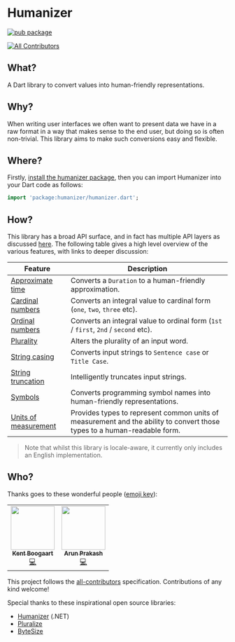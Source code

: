# Humanizer
[![pub package](https://img.shields.io/pub/v/humanizer.svg)](https://pub.dartlang.org/packages/humanizer)

<!-- ALL-CONTRIBUTORS-BADGE:START - Do not remove or modify this section -->
[![All Contributors](https://img.shields.io/badge/all_contributors-2-orange.svg?style=flat-square)](#contributors-)
<!-- ALL-CONTRIBUTORS-BADGE:END -->

## What?

A Dart library to convert values into human-friendly representations.

## Why?

When writing user interfaces we often want to present data we have in a raw format in a way that makes sense to the end user, but doing so is often non-trivial. This library aims to make such conversions easy and flexible.

## Where?

Firstly, [install the humanizer package](https://pub.dev/packages/humanizer/install), then you can import Humanizer into your Dart code as follows:

```dart
import 'package:humanizer/humanizer.dart';
```

## How?

This library has a broad API surface, and in fact has multiple API layers as discussed [here](doc/api_layers.md). The following table gives a high level overview of the various features, with links to deeper discussion:

| Feature | Description |
|-|-|
| [Approximate time](doc/approximate_time.md) | Converts a `Duration` to a human-friendly approximation. |
| [Cardinal numbers](doc/cardinal_numbers.md) | Converts an integral value to cardinal form (`one`, `two`, `three` etc). |
| [Ordinal numbers](doc/ordinal_numbers.md) | Converts an integral value to ordinal form (`1st` / `first`, `2nd` / `second` etc). |
| [Plurality](doc/plurality.md) | Alters the plurality of an input word. |
| [String casing](doc/string_casing.md) | Converts input strings to `Sentence case` or `Title Case`. |
| [String truncation](doc/string_truncation.md) | Intelligently truncates input strings. |
| [Symbols](doc/symbols.md) | Converts programming symbol names into human-friendly representations. |
| [Units of measurement](doc/units_of_measurement.md) | Provides types to represent common units of measurement and the ability to convert those types to a human-readable form. |

> Note that whilst this library is locale-aware, it currently only includes an English implementation.

## Who?

Thanks goes to these wonderful people ([emoji key](https://allcontributors.org/docs/en/emoji-key)):

<!-- ALL-CONTRIBUTORS-LIST:START - Do not remove or modify this section -->
<!-- prettier-ignore-start -->
<!-- markdownlint-disable -->
<table>
  <tr>
    <td align="center"><a href="https://kent-boogaart.com/"><img src="https://avatars.githubusercontent.com/u/1901832?v=4?s=100" width="100px;" alt=""/><br /><sub><b>Kent Boogaart</b></sub></a><br /><a href="https://github.com/kentcb/humanizer/commits?author=kentcb" title="Code">💻</a></td>
    <td align="center"><a href="https://www.arunprakashg.com"><img src="https://avatars.githubusercontent.com/u/10849725?v=4?s=100" width="100px;" alt=""/><br /><sub><b>Arun Prakash</b></sub></a><br /><a href="https://github.com/kentcb/humanizer/commits?author=ArunPrakashG" title="Code">💻</a></td>
  </tr>
</table>

<!-- markdownlint-restore -->
<!-- prettier-ignore-end -->

<!-- ALL-CONTRIBUTORS-LIST:END -->

This project follows the [all-contributors](https://github.com/all-contributors/all-contributors) specification. Contributions of any kind welcome!

Special thanks to these inspirational open source libraries:
* [Humanizer](https://github.com/Humanizr/Humanizer) (.NET)
* [Pluralize](https://github.com/plurals/pluralize)
* [ByteSize](https://github.com/omar/ByteSize)
